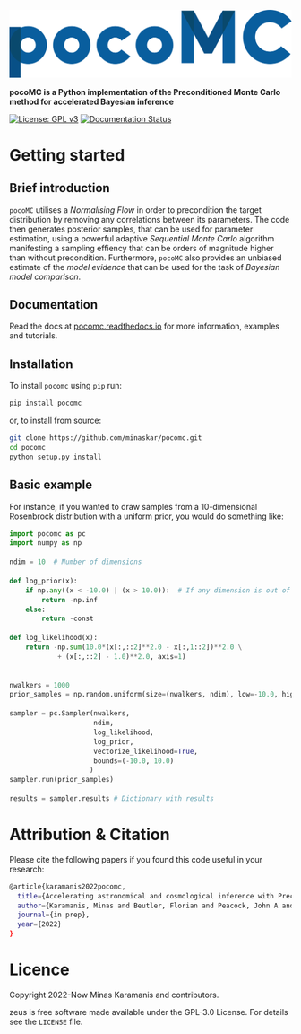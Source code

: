![logo](logo.png)

**pocoMC is a Python implementation of the Preconditioned Monte Carlo method for accelerated Bayesian inference**

[![License: GPL v3](https://img.shields.io/badge/License-GPLv3-blue.svg)](https://github.com/minaskar/pocomc/blob/master/LICENSE)
[![Documentation Status](https://readthedocs.org/projects/pocomc/badge/?version=latest)](https://pocomc.readthedocs.io/en/latest/?badge=latest)


# Getting started

## Brief introduction

``pocoMC`` utilises a *Normalising Flow* in order to precondition the target distribution by removing any correlations between its parameters. The code then generates posterior samples, that can be used for parameter estimation, using a powerful adaptive *Sequential Monte Carlo* algorithm manifesting a sampling effiency that can be orders of magnitude higher than without precondition. Furthermore, ``pocoMC`` also provides an unbiased estimate of the *model evidence* that can be used for the task of *Bayesian model comparison*.

## Documentation

Read the docs at [pocomc.readthedocs.io](https://pocomc.readthedocs.io) for more information, examples and tutorials.

## Installation

To install ``pocomc`` using ``pip`` run:

```bash
pip install pocomc
```

or, to install from source:

```bash
git clone https://github.com/minaskar/pocomc.git
cd pocomc
python setup.py install
```

## Basic example

For instance, if you wanted to draw samples from a 10-dimensional Rosenbrock distribution with a uniform prior, you would do something like:

```python
import pocomc as pc
import numpy as np

ndim = 10  # Number of dimensions

def log_prior(x):
    if np.any((x < -10.0) | (x > 10.0)):  # If any dimension is out of bounds, the log prior is -infinity
        return -np.inf 
    else:
        return -const

def log_likelihood(x):
    return -np.sum(10.0*(x[:,::2]**2.0 - x[:,1::2])**2.0 \
            + (x[:,::2] - 1.0)**2.0, axis=1)


nwalkers = 1000
prior_samples = np.random.uniform(size=(nwalkers, ndim), low=-10.0, high=10.0)

sampler = pc.Sampler(nwalkers,
                     ndim,
                     log_likelihood,
                     log_prior,
                     vectorize_likelihood=True,
                     bounds=(-10.0, 10.0)
                    )
sampler.run(prior_samples)

results = sampler.results # Dictionary with results
```


# Attribution & Citation

Please cite the following papers if you found this code useful in your research:

```bash
@article{karamanis2022pocomc,
  title={Accelerating astronomical and cosmological inference with Preconditioned Monte Carlo},
  author={Karamanis, Minas and Beutler, Florian and Peacock, John A and Nabergoj, David, and Seljak, Uro\v{s}},
  journal={in prep},
  year={2022}
}
```

# Licence

Copyright 2022-Now Minas Karamanis and contributors.

zeus is free software made available under the GPL-3.0 License. For details see the `LICENSE` file.
